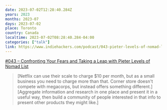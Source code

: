 ```yaml
---
date: 2023-07-02T12:28:40.284Z
years: 2023
months: 2023-07
days: 2023-07-02
place: Toronto
country: Canada
localtime: 2023-07-02T08:28:40.284-04:00
categories: ["talk"]
link: https://www.indiehackers.com/podcast/043-pieter-levels-of-nomad-list
---
```

[#043 – Confronting Your Fears and Taking a Leap with Pieter Levels of Nomad List](https://www.indiehackers.com/podcast/043-pieter-levels-of-nomad-list)

> [Netflix can use their scale to charge $10 per month, but as a small business you need to charge more than that. Corner store doesn't compete with megacorps, but instead offers something different.]
> [Aggregate information and research in one place and present it in a useful way, then build a community of people interested in that info to present other products they might like.]
